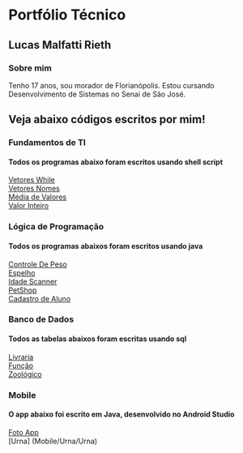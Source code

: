  # Portfólio Técnico 
## Lucas Malfatti Rieth 
### Sobre mim
Tenho 17 anos, sou morador de Florianópolis. Estou cursando Desenvolvimento de Sistemas no Senai de São José.
## Veja abaixo códigos escritos por mim!
### Fundamentos de TI
#### Todos os programas abaixo foram escritos usando shell script
[Vetores While](FundamentosTI/exemplos/VetoresWhile.sh) <br>
[Vetores Nomes](FundamentosTI/exemplos/Vetores_nomes.sh) <br>
[Média de Valores](FundamentosTI/exemplos/médiadevalores.sh) <br>
[Valor Inteiro](FundamentosTI/exemplos/valorinteiro.sh) <br>


### Lógica de Programação
#### Todos os programas abaixos foram escritos usando java
[Controle De Peso](LógicaDeProgramação/controleDePeso.java) <br>
[Espelho](LógicaDeProgramação/espelho.java) <br>
[Idade Scanner](LógicaDeProgramação/idadeScanner.java) <br>
[PetShop](FundamentosTI/exemplos/PetShop) <br>
<a href="https://github.com/lucasmalfatti/portfolioTecnico2A/tree/main/L%C3%B3gicaDePrograma%C3%A7%C3%A3o/CadastraAluno">Cadastro de Aluno</a>


### Banco de Dados
#### Todos as tabelas abaixos foram escritas usando sql
[Livraria](FundamentoDeBD/Livraria.sql) <br>
[Função](FundamentoDeBD/Função.sql) <br>
[Zoológico](FundamentoDeBD/zoológico.sql) <br>

### Mobile
#### O app abaixo foi escrito em Java, desenvolvido no Android Studio
[Foto App](Mobile/AppFoto/) <br>
[Urna] (Mobile/Urna/Urna) <br>
